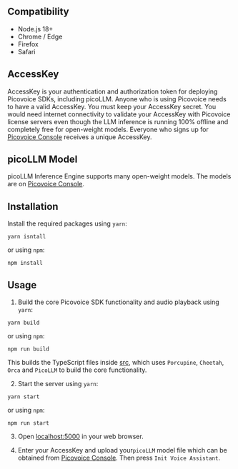 ## Compatibility

- Node.js 18+
- Chrome / Edge
- Firefox
- Safari

## AccessKey

AccessKey is your authentication and authorization token for deploying Picovoice SDKs, including picoLLM. Anyone who is
using Picovoice needs to have a valid AccessKey. You must keep your AccessKey secret. You would need internet
connectivity to validate your AccessKey with Picovoice license servers even though the LLM inference is running 100%
offline and completely free for open-weight models. Everyone who signs up for
[Picovoice Console](https://console.picovoice.ai/) receives a unique AccessKey.

## picoLLM Model

picoLLM Inference Engine supports many open-weight models. The models are on
[Picovoice Console](https://console.picovoice.ai/).

## Installation

Install the required packages using `yarn`:

```console
yarn isntall
```

or using `npm`:

```console
npm install
```

## Usage

1. Build the core Picovoice SDK functionality and audio playback using `yarn`:

```console
yarn build
```

or using `npm`:

```console
npm run build
```

This builds the TypeScript files inside [src](./src), which uses `Porcupine`, `Cheetah`, `Orca` and `PicoLLM` to
build the core functionality.

2. Start the server using `yarn`:

```console
yarn start
```

or using `npm`:

```console
npm run start
```

3. Open [localhost:5000](http://localhost:5000) in your web browser.

4. Enter your AccessKey and upload your`picoLLM` model file which can be obtained from
[Picovoice Console](https://console.picovoice.ai/). Then press `Init Voice Assistant`.
